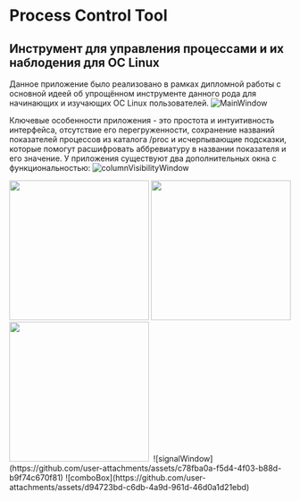 # Process Control Tool
## Инструмент для управления процессами и их наблодения для ОС Linux
Данное приложение было реализовано в рамках дипломной работы с основной идеей об упрощённом инструменте данного рода для начинающих и изучающих ОС Linux пользователей.
 ![MainWindow](https://github.com/user-attachments/assets/cb69c26b-53d0-47fe-9d53-aab634c66aaa)
 
Ключевые особенности приложения - это простота и интуитивность интерфейса, отсутствие его перегруженности, сохранение названий показателей процессов из каталога /proc и исчерпывающие подсказки, которые помогут расшифровать аббревиатуру в названии показателя и его значение.
У приложения существуют два дополнительных окна с функциональностью:
![columnVisibilityWindow](https://github.com/user-attachments/assets/006942d6-3b2b-4b1d-81e1-317c3eee8dd6)

<img src="https://github.com/user-attachments/assets/7d501ba9-f657-491a-818d-3ee2471b0574" width = "250"> 
<img src="https://github.com/user-attachments/assets/873f5251-92ba-4325-b125-db0df3d918be" width = "250"> 
<img src="https://github.com/user-attachments/assets/c6b404e1-f595-4df7-b983-11b01cd7bad4" width = "250">

<img scr="https://github.com/user-attachments/assets/c78fba0a-f5d4-4f03-b88d-b9f74c670f81" align = "top">
![signalWindow](https://github.com/user-attachments/assets/c78fba0a-f5d4-4f03-b88d-b9f74c670f81) ![comboBox](https://github.com/user-attachments/assets/d94723bd-c6db-4a9d-961d-46d0a1d21ebd)

